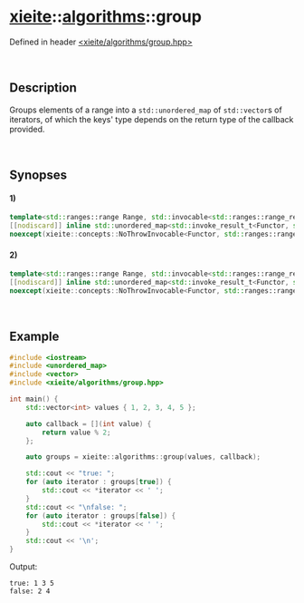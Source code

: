 # [xieite](../../xieite.md)\:\:[algorithms](../../algorithms.md)\:\:group
Defined in header [<xieite/algorithms/group.hpp>](../../../include/xieite/algorithms/group.hpp)

&nbsp;

## Description
Groups elements of a range into a `std::unordered_map` of `std::vector`s of iterators, of which the keys' type depends on the return type of the callback provided.

&nbsp;

## Synopses
#### 1)
```cpp
template<std::ranges::range Range, std::invocable<std::ranges::range_reference_t<Range>> Functor>
[[nodiscard]] inline std::unordered_map<std::invoke_result_t<Functor, std::ranges::range_reference_t<Range>>, std::vector<std::ranges::const_iterator_t<Range>>> group(Range&& range, Functor&& callback)
noexcept(xieite::concepts::NoThrowInvocable<Functor, std::ranges::range_reference_t<Range>>);
```
#### 2)
```cpp
template<std::ranges::range Range, std::invocable<std::ranges::range_reference_t<Range>, std::size_t> Functor>
[[nodiscard]] inline std::unordered_map<std::invoke_result_t<Functor, std::ranges::range_reference_t<Range>, std::size_t>, std::vector<std::ranges::const_iterator_t<Range>>> group(Range&& range, Functor&& callback)
noexcept(xieite::concepts::NoThrowInvocable<Functor, std::ranges::range_reference_t<Range>, std::size_t>);
```

&nbsp;

## Example
```cpp
#include <iostream>
#include <unordered_map>
#include <vector>
#include <xieite/algorithms/group.hpp>

int main() {
    std::vector<int> values { 1, 2, 3, 4, 5 };

    auto callback = [](int value) {
        return value % 2;
    };

    auto groups = xieite::algorithms::group(values, callback);

    std::cout << "true: ";
    for (auto iterator : groups[true]) {
        std::cout << *iterator << ' ';
    }
    std::cout << "\nfalse: ";
    for (auto iterator : groups[false]) {
        std::cout << *iterator << ' ';
    }
    std::cout << '\n';
}
```
Output:
```
true: 1 3 5
false: 2 4
```
